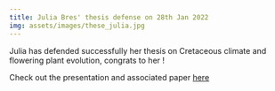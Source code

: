 ```yaml
---
title: Julia Bres' thesis defense on 28th Jan 2022 
img: assets/images/these_julia.jpg
---
```

Julia has defended successfully her thesis on Cretaceous climate and flowering plant evolution, congrats to her ! 

Check out the presentation and associated paper [here](https://paleoclim-cnrs.github.io/presentations/2022_01_28_Defense_Julia_Bres/)
